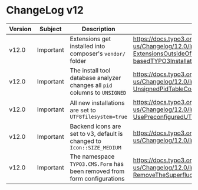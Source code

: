 # ChangeLog v12

| **Version** | **Subject** | **Description**                                                            | **Link**                                                                                                                                                  |
|-------------|-------------|----------------------------------------------------------------------------|-----------------------------------------------------------------------------------------------------------------------------------------------------------|
| v12.0       | Important   | Extensions get installed into composer's `vendor/` folder                  | https://docs.typo3.org/c/typo3/cms-core/main/en-us/Changelog/12.0/Important-98484-ExtensionsOutsideOfDocumentRootForComposer-basedTYPO3Installations.html |
| v12.0       | Important   | The install tool database analyzer changes all `pid` columns to `UNSIGNED` | https://docs.typo3.org/c/typo3/cms-core/main/en-us/Changelog/12.0/Important-98475-UnsignedPidTableColumns.html                                            |
| v12.0       | Important   | All new installations are set to `UTF8filesystem=true`                     | https://docs.typo3.org/c/typo3/cms-core/main/en-us/Changelog/12.0/Important-98090-UsePreconfiguredUTF8FilesystemOnFirstInstallation.html                  |
| v12.0       | Important   | Backend icons are set to v3, default is changed to `Icon::SIZE_MEDIUM`     | https://docs.typo3.org/c/typo3/cms-core/main/en-us/Changelog/12.0/Important-97809-UpdateTypo3iconsToV3.html                                               |
| v12.0       | Important   | The namespace `TYPO3.CMS.Form` has been removed from form configurations   | https://docs.typo3.org/c/typo3/cms-core/main/en-us/Changelog/12.0/Important-97517-RemoveTheSuperfluousNamespaceWithinTheFormConfiguration.html            |

